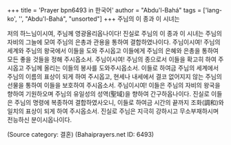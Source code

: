 +++
title = 'Prayer bpn6493 in 한국어'
author = "Abdu'l-Bahá"
tags = ['lang-ko', '', "Abdu'l-Bahá", "unsorted"]
+++
주님의 이 종과 이 시녀는

저의 하느님이시여, 주님께 영광올리옵나이다! 진실로 주님의 이 종과 이 시녀는 주님의 자비의 그늘에 모여 주님의 은총과 관용을 통하여 결합하였나이다. 주님이시여! 주님의 세계와 주님의 왕국에서 이들을 도와 주시옵고 이들에게 주님의 은혜와 은총을 통하여 모든 좋을 것들을 정해 주시옵소서. 주님이시여! 주님의 종으로서 이들을 확고히 하여 주시옵고 주님께 올리는 이들의 봉사를 도와주시옵소서. 이들로 하여금 주님의 세계에서 주님의 이름의 표상이 되게 하여 주시옵고, 현세나 내세에서 결코 없어지지 않는 주님의 선물을 통하여 이들을 보호하여 주시옵소서. 주님이시여! 이들은 주님의 자비의 왕국을 향하여 기원하오며 주님의 유일성의 성역(聖域)을 향하여 간구하옵나이다. 진실로 이들은 주님의 명령에 복종하여 결합하였사오니, 이들로 하여금 시간의 끝까지 조화(調和)와 일치의 표상이 되게 하여 주시옵소서. 진실로 주님은 지극히 강하시고 무소부재하시며 전능하신 분이시옵나이다.

(Source category: 결혼)
(Bahaiprayers.net ID: 6493)
